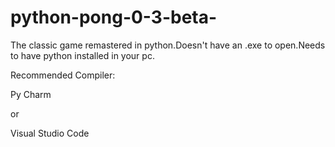 # python-pong-0-3-beta-
The classic game remastered in python.Doesn't have an .exe to open.Needs to have python installed in your pc.

Recommended Compiler:

Py Charm

or

Visual Studio Code
